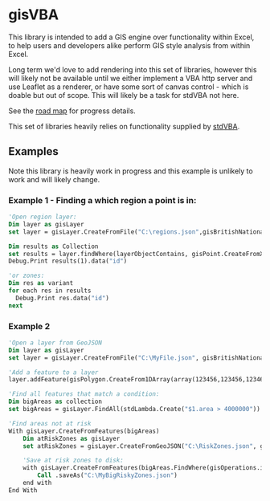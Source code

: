 # gisVBA

This library is intended to add a GIS engine over functionality within Excel, to help users and developers alike perform GIS style analysis from within Excel.

Long term we'd love to add rendering into this set of libraries, however this will likely not be available until we either implement a VBA http server and use Leaflet as a renderer, or have some sort of canvas control - which is doable but out of scope. This will likely be a task for stdVBA not here.

See the [road map](https://github.com/sancarn/gisVBA/projects/1) for progress details.

This set of libraries heavily relies on functionality supplied by [stdVBA](https://github.com/sancarn/gisVBA).

## Examples

Note this library is heavily work in progress and this example is unlikely to work and will likely change.

### Example 1 - Finding a which region a point is in:

```vb
'Open region layer:
Dim layer as gisLayer
set layer = gisLayer.CreateFromFile("C:\regions.json",gisBritishNationalGrid)

Dim results as Collection
set results = layer.findWhere(layerObjectContains, gisPoint.CreateFromXY(123456,123456))
Debug.Print results(1).data("id")

'or zones:
Dim res as variant
for each res in results
  Debug.Print res.data("id") 
next
```

### Example 2

```vb
'Open a layer from GeoJSON
Dim layer as gisLayer
set layer = gisLayer.CreateFromFile("C:\MyFile.json", gisBritishNationalGrid)

'Add a feature to a layer
layer.addFeature(gisPolygon.CreateFrom1DArray(array(123456,123456,123460,123460,123460,123456)))

'Find all features that match a condition:
Dim bigAreas as collection
set bigAreas = gisLayer.FindAll(stdLambda.Create("$1.area > 4000000"))

'Find areas not at risk
With gisLayer.CreateFromFeatures(bigAreas)
    Dim atRiskZones as gisLayer
    set atRiskZones = gisLayer.CreateFromGeoJSON("C:\RiskZones.json", gisBritishNationalGrid)

    'Save at risk zones to disk:
    with gisLayer.CreateFromFeatures(bigAreas.FindWhere(gisOperations.isCentroidWithin, atRiskZones))
        Call .saveAs("C:\MyBigRiskyZones.json")
    end with
End With
```